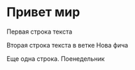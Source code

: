 # Привет мир

Первая строка текста

Вторая строка текста в ветке Нова фича

Еще одна строка. Поенедельник